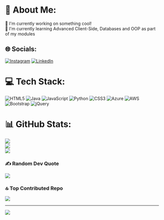 # 💫 About Me:
🔭  I'm currently working on something cool!<br>🌱 I'm currently learning Advanced Client-Side, Databases and OOP as part of my modules<br> 


## 🌐 Socials:
[![Instagram](https://img.shields.io/badge/Instagram-%23E4405F.svg?logo=Instagram&logoColor=white)](https://instagram.com/k_ingh16) [![LinkedIn](https://img.shields.io/badge/LinkedIn-%230077B5.svg?logo=linkedin&logoColor=white)](https://linkedin.com/in/kingh16) 

# 💻 Tech Stack:
![HTML5](https://img.shields.io/badge/html5-%23E34F26.svg?style=for-the-badge&logo=html5&logoColor=white) ![Java](https://img.shields.io/badge/java-%23ED8B00.svg?style=for-the-badge&logo=openjdk&logoColor=white) ![JavaScript](https://img.shields.io/badge/javascript-%23323330.svg?style=for-the-badge&logo=javascript&logoColor=%23F7DF1E) ![Python](https://img.shields.io/badge/python-3670A0?style=for-the-badge&logo=python&logoColor=ffdd54) ![CSS3](https://img.shields.io/badge/css3-%231572B6.svg?style=for-the-badge&logo=css3&logoColor=white) ![Azure](https://img.shields.io/badge/azure-%230072C6.svg?style=for-the-badge&logo=microsoftazure&logoColor=white) ![AWS](https://img.shields.io/badge/AWS-%23FF9900.svg?style=for-the-badge&logo=amazon-aws&logoColor=white) ![Bootstrap](https://img.shields.io/badge/bootstrap-%238511FA.svg?style=for-the-badge&logo=bootstrap&logoColor=white) ![jQuery](https://img.shields.io/badge/jquery-%230769AD.svg?style=for-the-badge&logo=jquery&logoColor=white)
# 📊 GitHub Stats:
![](https://github-readme-stats.vercel.app/api?username=Karan-Singh16&theme=dark&hide_border=false&include_all_commits=false&count_private=false)<br/>
![](https://github-readme-streak-stats.herokuapp.com/?user=Karan-Singh16&theme=dark&hide_border=false)<br/>
![](https://github-readme-stats.vercel.app/api/top-langs/?username=Karan-Singh16&theme=dark&hide_border=false&include_all_commits=false&count_private=false&layout=compact)

### ✍ Random Dev Quote
![](https://quotes-github-readme.vercel.app/api?type=horizontal&theme=radical)

### 🔝 Top Contributed Repo
![](https://github-contributor-stats.vercel.app/api?username=Karan-Singh16&limit=5&theme=dark&combine_all_yearly_contributions=true)

---
[![](https://visitcount.itsvg.in/api?id=Karan-Singh16&icon=0&color=0)](https://visitcount.itsvg.in)

<!-- Proudly created with GPRM ( https://gprm.itsvg.in ) -->
